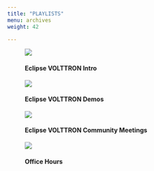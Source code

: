 ```yaml
---
title: "PLAYLISTS"
menu: archives
weight: 42

---
```


<div class="playlist-wrapper-flex">
    <figure class="PlaylistFig">
        <a href="https://www.youtube.com/playlist?list=PLdW5J6qhxuwArRdyV1reXICYCL_6Nwz9h" target="_blank" rel="noopener noreferrer">
            <img  src="https://i.ytimg.com/vi/IBwtCjiBvR0/maxresdefault.jpg">
        </a>
        <h4>Eclipse VOLTTRON Intro</h4>
    </figure>
    <figure class="PlaylistFig">
        <a href="https://www.youtube.com/playlist?list=PLdW5J6qhxuwD_C16V8TkqYytyzhr4xqcm" target="_blank" rel="noopener noreferrer">
            <img  src="https://i.ytimg.com/vi/X7nYZLysOM0/maxresdefault.jpg">
        </a>
        <h4>Eclipse VOLTTRON Demos</h4>
    </figure>
    <figure class="PlaylistFig" >
        <a href="https://www.youtube.com/playlist?list=PLdW5J6qhxuwDExyPIcfFiOBHoSQWPWGD4" target="_blank" rel="noopener noreferrer">
            <img  src="https://i.ytimg.com/vi/bQ_7IBF-y70/maxresdefault.jpg">
        </a>
        <h4>Eclipse VOLTTRON Community Meetings</h4>
    </figure>
    <figure class="PlaylistFig" >
        <a href="https://www.youtube.com/playlist?list=PLdW5J6qhxuwBOMTG64IH4vSt2SXrziHk8" target="_blank" rel="noopener noreferrer">
            <img  src="https://i.ytimg.com/vi/F1cpeu3FK7s/maxresdefault.jpg">
        </a>
        <h4>Office Hours</h4>
    </figure>
</div>
